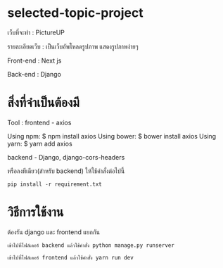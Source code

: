 # selected-topic-project
เว็บที่จะทำ : PictureUP

รายละเอียดเว็บ : เป็นเว็บอัพโหลดรูปภาพ แสดงรูปภาพง่ายๆ

Front-end : Next js

Back-end : Django

# สิ่งที่จำเป็นต้องมี 

Tool :  frontend - axios

Using npm:
	$ npm install axios
Using bower:
	$ bower install axios
Using yarn:
	$ yarn add axios


backend - Django, django-cors-headers

หรือลงทีเดียว(สำหรับ backend) ให้ใช้คำสั่งต่อไปนี้

	
	pip install -r requirement.txt

# วิธีการใช้งาน 
ต้องรัน django และ frontend แยกกัน

	เข้าไปที่โฟล์เดอร์ backend แล้วใช้คำสั่ง python manage.py runserver

	เข้าไปที่โฟล์เดอร์ frontend แล้วใช้คำสั่ง yarn run dev
